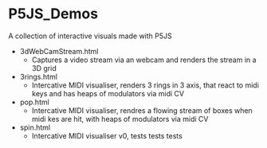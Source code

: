 # P5JS_Demos
A collection of interactive visuals made with P5JS

- 3dWebCamStream.html
  - Captures a video stream via an webcam and renders the stream in a 3D grid
- 3rings.html
  - Intercative MIDI visualiser, renders 3 rings in 3 axis, that react to midi keys and has heaps of modulators via midi CV 
- pop.html
  - Intercative MIDI visualiser, rendres a flowing stream of boxes when midi kes are hit, with heaps of modulators via midi CV 
- spin.html
  - Intercative MIDI visualiser v0, tests tests tests

